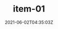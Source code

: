 ---
reference_code: 1
date: 2021-06-02T04:35:03Z
draft: false
level_of_description: level1/level2-1/level3-3
media_type: photo
title: item-01
description: Lorem ipsum dolor sit amet, consectetur adipiscing elit. Nunc tincidunt sapien quis massa dignissim pretium. Donec mattis leo id risus blandit, nec porta ligula tincidunt. Nullam id accumsan lacus. 
weight: 10

modified_at: 2021-07-13T17:08:03Z
created_at: 2021-06-02T04:35:03Z
link: 
components:
- items/level1/level2-1/level3-3/item-01/item-01.png

tags:
- tag1
creators:
- 진로
subjects: 
- pork
sources: 
- suncrud
venues: 
- 은평

public_access_status: true
copyright_status: true
---